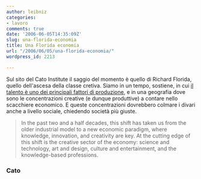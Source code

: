 ```yaml
---
author: leibniz
categories:
- lavoro
comments: true
date: '2006-06-05T14:35:09Z'
slug: una-florida-economia
title: Una Florida economia
url: "/2006/06/05/una-florida-economia/"
wordpress_id: 2213

---
```

Sul sito del Cato Institute il saggio del momento è quello di Richard Florida, quello dell'ascesa della classe cretiva. Siamo in un tempo, sostiene, in cui [il talento è uno dei principali fattori di produzione](http://www.cato-unbound.org/2006/06/04/richard-florida/the-future-of-the-american-workforce-in-the-global-creative-economy/), e in una geografia dove sono le concentrazioni creative (e dunque produttive) a contare nello scacchiere economico. E queste concentrazioni dovrebbero colmare i divari anche a livello sociale, chiedendo società più giuste.


> In the past two and a half decades, this shift has taken us from the older industrial model to a new economic paradigm, where knowledge, innovation, and creativity are key. At the cutting edge of this shift is the creative sector of the economy: science and technology, art and design, culture and entertainment, and the knowledge-based professions.




### Cato
